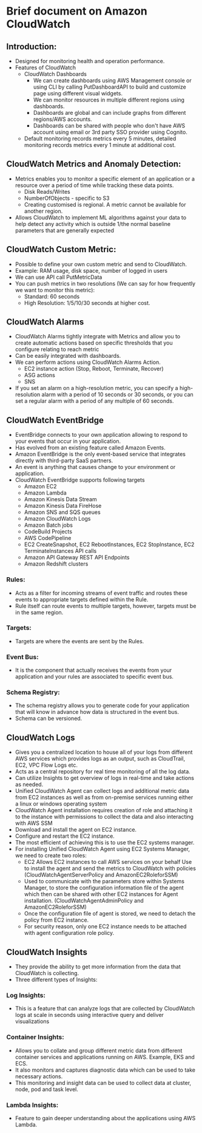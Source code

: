 # Brief document on Amazon CloudWatch

## Introduction:

- Designed for monitoring health and operation performance.
- Features of CloudWatch
  - CloudWatch Dashboards
    - We can create dashboards using AWS Management console or using CLI by calling
      PutDashboardAPI to build and customize page using different visual widgets.
    - We can monitor resources in multiple different regions using dashboards.
    - Dashboards are global and can include graphs from different regions/AWS accounts.
    - Dashboards can be shared with people who don't have AWS account using email or 3rd party SSO provider using Cognito.
  - Default monitoring records metrics every 5 minutes, detailed monitoring records metrics every 1 minute at additional cost.

## CloudWatch Metrics and Anomaly Detection: 
- Metrics enables you to monitor a specific element of an application or a resource over a period of time while tracking these data points.
  - Disk Reads/Writes
  - NumberOfObjects - specific to S3
  - Creating customised is regional. A metric cannot be available for another region.
- Allows CloudWatch to implement ML algorithms against your data to help detect any activity which is outside 1/the normal 
  baseline parameters that are generally expected

## CloudWatch Custom Metric:
- Possible to define your own custom metric and send to CloudWatch.
- Example: RAM usage, disk space, number of logged in users
- We can use API call PutMetricData
- You can push metrics in two resolutions (We can say for how frequently we want to monitor this metric):
  - Standard: 60 seconds
  - High Resolution: 1/5/10/30 seconds at higher cost.

## CloudWatch Alarms

- CloudWatch Alarms tightly integrate with Metrics and allow you to create automatic actions based on specific 
  thresholds that you configure relating to reach metric
- Can be easily integrated with dashboards.
- We can perform actions using CloudWatch Alarms Action.
  - EC2 instance action (Stop, Reboot, Terminate, Recover)
  - ASG actions
  - SNS
- If you set an alarm on a high-resolution metric, you can specify a high-resolution alarm with a period
of 10 seconds or 30 seconds, or you can set a regular alarm with a period of any multiple of 60 seconds.

## CloudWatch EventBridge

- EventBridge connects to your own application allowing to respond to your events
that occur in your application.
- Has evolved from an existing feature called Amazon Events.
- Amazon EventBridge is the only event-based service that integrates directly with third-party SaaS partners.
- An event is anything that causes change to your environment or application.
- CloudWatch EventBridge supports following targets
  - Amazon EC2
  - Amazon Lambda
  - Amazon Kinesis Data Stream
  - Amazon Kinesis Data FireHose
  - Amazon SNS and SQS queues
  - Amazon CloudWatch Logs
  - Amazon Batch jobs
  - CodeBuild Projects
  - AWS CodePipeline
  - EC2 CreateSnapshot, EC2 RebootInstances, EC2 StopInstance, EC2 TerminateInstances API calls
  - Amazon API Gateway REST API Endpoints
  - Amazon Redshift clusters
### Rules:
- Acts as a filter for incoming streams of event traffic and routes these events to appropriate targets defined within the Rule.
- Rule itself can route events to multiple targets, however, targets must be in the same region.

### Targets:
- Targets are where the events are sent by the Rules.

### Event Bus:
- It is the component that actually receives the events from your application and your rules are associated to specific event bus.

### Schema Registry:

- The schema registry allows you to generate code for your application that will know in advance how data is structured in the event bus.
- Schema can be versioned.

## CloudWatch Logs

- Gives you a centralized location to house all of your logs from different AWS
services which provides logs as an output, such as CloudTrail, EC2, VPC Flow Logs etc.
- Acts as a central repository for real time monitoring of all the log data.
- Can utilize Insights to get overview of logs in real-time and take actions as needed.
- Unified CloudWatch Agent can collect logs and additional metric data from EC2 instances as well as from on-premise services 
  running either a linux or windows operating system
- CloudWatch Agent installation requires creation of role and attaching it to the instance with permissions to collect 
  the data and also interacting with AWS SSM
- Download and install the agent on EC2 instance.
- Configure and restart the EC2 instance.
- The most efficient of achieving this is to use the EC2 systems manager.
- For installing Unified CloudWatch Agent using EC2 Systems Manager, we need to create two roles:
  - EC2 Allows EC2 instances to call AWS services on your behalf
    Use to install the agent and send the metrics to CloudWatch with policies
    (CloudWatchAgentServerPolicy and AmazonEC2RoleforSSM)
  - Used to communicate with the parameters store within Systems Manager, to store
    the configuration information file of the agent which then can be shared with
    other EC2 instances for Agent installation. (CloudWatchAgentAdminPolicy and AmazonEC2RoleforSSM)
  - Once the configuration file of agent is stored, we need to detach the policy from EC2 instance.
  - For security reason, only one EC2 instance needs to be attached with agent configuration role
    policy.

## CloudWatch Insights

- They provide the ability to get more information from the data that CloudWatch is collecting.
- Three different types of Insights:

### Log Insights:

- This is a feature that can analyze logs that are collected by CloudWatch logs at scale in seconds using interactive query and deliver visualizations

### Container Insights:

- Allows you to collate and group different metric data from different container services and applications running on AWS. Example, EKS and ECS.
- It also monitors and captures diagnostic data which can be used to take necessary actions.
- This monitoring and insight data can be used to collect data at cluster, node, pod and task level.

### Lambda Insights:
- Feature to gain deeper understanding about the applications using AWS Lambda.
